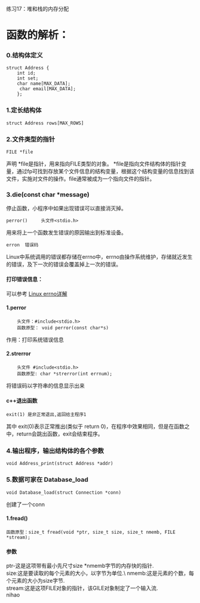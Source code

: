 练习17：堆和栈的内存分配

# 函数的解析： 	
### 0.结构体定义
	struct Address {
		int id;
		int set;
		char name[MAX_DATA];
		 char email[MAX_DATA];
		};

### 1.定长结构体

	struct Address rows[MAX_ROWS]

### 2.文件类型的指针	
	
	FILE *file

  声明 \*file是指针，用来指向FILE类型的对象。
\*file是指向文件结构体的指针变量，通过fp可找到存放某个文件信息的结构变量，根据这个结构变量的信息找到该文件，实施对文件的操作。file通常被成为一个指向文件的指针。

### 3.die(const char \*message)
停止函数，小程序中如果出现错误可以直接消灭掉。

	perror()     头文件<stdio.h>
用来将上一个函数发生错误的原因输出到标准设备。

	erron  错误码 
Linux中系统调用的错误都存储在errno中，errno由操作系统维护，存储就近发生的错误，及下一次的错误会覆盖掉上一次的错误。
#### 打印错误信息：
 可以参考 [Linux errno详解](https://www.cnblogs.com/Jimmy1988/p/7485133.html "这个足以解释erron了")
#### 1.perror
		头文件：#include<stdio.h>
		函数原型： void perror(const char*s)
作用：打印系统错误信息
#### 2.strerror
		头文件 #include<stdio.h>
		函数原型: char *strerror(int errnum);
将错误码以字符串的信息显示出来

#### c++退出函数 
	exit(1) 是非正常退出,返回给主程序1
其中 exit(0)表示正常推出(类似于 return 0)，在程序中效果相同，但是在函数之中，return会跳出函数，exit会结束程序。

### 4.输出程序，输出结构体的各个参数 
	void Address_print(struct Address *addr)

### 5.数据可家在 Database_load
	void Database_load(struct Connection *conn)
创建了一个conn
#### 1.fread()
	函数原型：size_t fread(void *ptr, size_t size, size_t nmemb, FILE *stream);
#### 参数
ptr-这是这项带有最小先尺寸size \*nmemb字节的内存快的指针.<br />
size:这是要读取的每个元素的大小，以字节为单位.\ 
nmemb:这是元素的个数，每个元素的大小为size字节.\
stream:这是这项FILE对象的指针，该GILE对象制定了一个输入流.  
nihao




